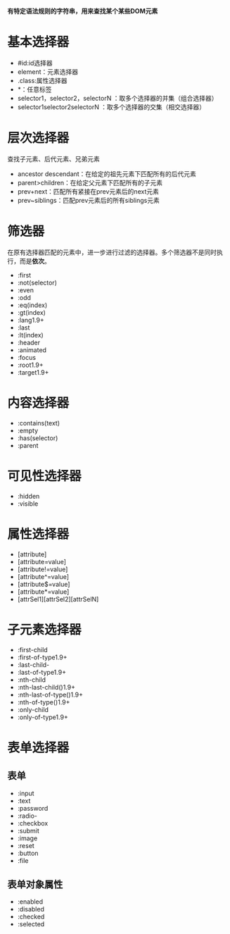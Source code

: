 **有特定语法规则的字符串，用来查找某个某些DOM元素**
# 基本选择器
- #id:id选择器
- element：元素选择器
- .class:属性选择器
- *：任意标签
- selector1，selector2，selectorN ：取多个选择器的并集（组合选择器）
- selector1selector2selectorN ：取多个选择器的交集（相交选择器）
# 层次选择器
查找子元素、后代元素、兄弟元素
- ancestor descendant：在给定的祖先元素下匹配所有的后代元素
- parent>children：在给定父元素下匹配所有的子元素
- prev+next：匹配所有紧接在prev元素后的next元素
- prev~siblings：匹配prev元素后的所有siblings元素
# 筛选器
在原有选择器匹配的元素中，进一步进行过滤的选择器。多个筛选器不是同时执行，而是**依次**。

- :first
- :not(selector)
- :even
- :odd
- :eq(index)
- :gt(index)
- :lang1.9+
- :last
- :lt(index)
- :header
- :animated
- :focus
- :root1.9+
- :target1.9+

# 内容选择器
- :contains(text)
- :empty
- :has(selector)
- :parent

# 可见性选择器
- :hidden
- :visible
# 属性选择器
- [attribute]
- [attribute=value]
- [attribute!=value]
- [attribute^=value]
- [attribute$=value]
- [attribute*=value]
- [attrSel1][attrSel2][attrSelN]
# 子元素选择器
- :first-child
- :first-of-type1.9+
- :last-child- 
- :last-of-type1.9+
- :nth-child
- :nth-last-child()1.9+
- :nth-last-of-type()1.9+
- :nth-of-type()1.9+
- :only-child
- :only-of-type1.9+
# 表单选择器
## 表单
- :input
- :text
- :password
- :radio- 
- :checkbox
- :submit
- :image
- :reset
- :button
- :file
## 表单对象属性
- :enabled
- :disabled
- :checked
- :selected